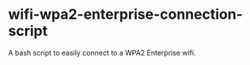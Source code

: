 # wifi-wpa2-enterprise-connection-script
A bash script to easily connect to a WPA2 Enterprise wifi.
